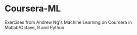 # Coursera-ML
Exercises from Andrew Ng's Machine Learning on Coursera in Matlab/Octave, R and Python
